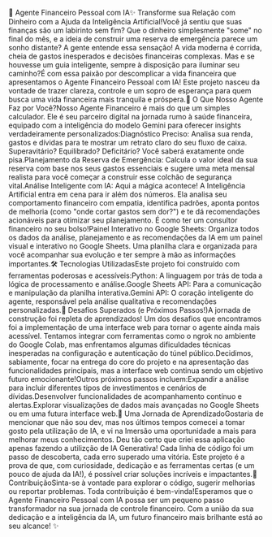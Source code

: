 🤖 Agente Financeiro Pessoal com IA✨ Transforme sua Relação com Dinheiro com a Ajuda da Inteligência Artificial!Você já sentiu que suas finanças são um labirinto sem fim? Que o dinheiro simplesmente "some" no final do mês, e a ideia de construir uma reserva de emergência parece um sonho distante? A gente entende essa sensação! A vida moderna é corrida, cheia de gastos inesperados e decisões financeiras complexas. Mas e se houvesse um guia inteligente, sempre à disposição para iluminar seu caminho?É com essa paixão por descomplicar a vida financeira que apresentamos o Agente Financeiro Pessoal com IA! Este projeto nasceu da vontade de trazer clareza, controle e um sopro de esperança para quem busca uma vida financeira mais tranquila e próspera.🚀 O Que Nosso Agente Faz por Você?Nosso Agente Financeiro é mais do que um simples calculador. Ele é seu parceiro digital na jornada rumo à saúde financeira, equipado com a inteligência do modelo Gemini para oferecer insights verdadeiramente personalizados:Diagnóstico Preciso: Analisa sua renda, gastos e dívidas para te mostrar um retrato claro do seu fluxo de caixa. Superavitário? Equilibrado? Deficitário? Você saberá exatamente onde pisa.Planejamento da Reserva de Emergência: Calcula o valor ideal da sua reserva com base nos seus gastos essenciais e sugere uma meta mensal realista para você começar a construir esse colchão de segurança vital.Análise Inteligente com IA: Aqui a mágica acontece! A Inteligência Artificial entra em cena para ir além dos números. Ela analisa seu comportamento financeiro com empatia, identifica padrões, aponta pontos de melhoria (como "onde cortar gastos sem dor?") e te dá recomendações acionáveis para otimizar seu planejamento. É como ter um consultor financeiro no seu bolso!Painel Interativo no Google Sheets: Organiza todos os dados da análise, planejamento e as recomendações da IA em um painel visual e interativo no Google Sheets. Uma planilha clara e organizada para você acompanhar sua evolução e ter sempre à mão as informações importantes.🛠️ Tecnologias UtilizadasEste projeto foi construído com ferramentas poderosas e acessíveis:Python: A linguagem por trás de toda a lógica de processamento e análise.Google Sheets API: Para a comunicação e manipulação da planilha interativa.Gemini API: O coração inteligente do agente, responsável pela análise qualitativa e recomendações personalizadas.🚧 Desafios Superados (e Próximos Passos!)A jornada de construção foi repleta de aprendizados! Um dos desafios que encontramos foi a implementação de uma interface web para tornar o agente ainda mais acessível. Tentamos integrar com ferramentas como o ngrok no ambiente do Google Colab, mas enfrentamos algumas dificuldades técnicas inesperadas na configuração e autenticação do túnel público.Decidimos, sabiamente, focar na entrega do core do projeto e na apresentação das funcionalidades principais, mas a interface web continua sendo um objetivo futuro emocionante!Outros próximos passos incluem:Expandir a análise para incluir diferentes tipos de investimentos e cenários de dívidas.Desenvolver funcionalidades de acompanhamento contínuo e alertas.Explorar visualizações de dados mais avançadas no Google Sheets ou em uma futura interface web.🚀 Uma Jornada de AprendizadoGostaria de mencionar que não sou dev, mas nos últimos tempos comecei a tomar gosto pela utilização de IA, e vi na Imersão uma oportunidade a mais para melhorar meus conhecimentos. Deu tão certo que criei essa aplicação apenas fazendo a utilizção de IA Generativa! Cada linha de código foi um passo de descoberta, cada erro superado uma vitória. Este projeto é a prova de que, com curiosidade, dedicação e as ferramentas certas (e um pouco de ajuda da IA!), é possível criar soluções incríveis e impactantes.🤝 ContribuiçãoSinta-se à vontade para explorar o código, sugerir melhorias ou reportar problemas. Toda contribuição é bem-vinda!Esperamos que o Agente Financeiro Pessoal com IA possa ser um pequeno passo transformador na sua jornada de controle financeiro. Com a união da sua dedicação e a inteligência da IA, um futuro financeiro mais brilhante está ao seu alcance! ✨
